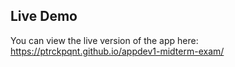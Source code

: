 ## Live Demo
You can view the live version of the app here:  
https://ptrckpqnt.github.io/appdev1-midterm-exam/
